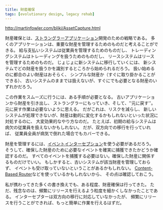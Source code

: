 ```yaml
---
title: 財産確保
tags: [evolutionary design, legacy rehab]
---
```


http://martinfowler.com/bliki/AssetCapture.html

財産確保とは、[ストラングラーアプリケーション](/StranglerApplication)開発のための戦略である。
多くのアプリケーションは、重要な財産を管理するためのものだと考えることができる。
給与支払いシステムは従業員を管理するためのものだし、
トレーディングシステムはトレーディングを扱うためのものだし、
リースシステムはリースを管理するためのものだ。
じょじょに新システムに移行していくには、
新システムでどの財産を扱うかを識別するところから始められるだろう。
扱い始めるのに都合のよい財産はおそらく、
シンプルな財産か（すぐに取り掛かることができる）、
古いシステムのままでは扱えないが、すぐにでも必要となる財産のいずれかだろう。

この作業をスムーズに行うには、ある手順が必要となる。
古いアプリケーションから財産を引き出し、
ストラングラーにもっていき、そして、''元に戻す''。
元に戻す作業は必要ないように思える。
だがこれは、リスクを減らし、
新しいシステムが処理できないが、財産は動的に変化するかもしれないといった状況に対処するのに、
大変効果的なやり方なのだ。
たとえば、初期の給与システムは病欠の従業員を扱えないかもしれない。
だが、双方向での移行を行っていれば、
従業員全員が病気で倒れた場合でもカバーできる。


財産を管理するには、[イベントインターセプション](/EventInterception)を使う必要があるだろう。
そうして、確保した財産のために必要なイベントを確実に捕獲できたかどうか確認するのだ。
すべてのイベントを捕獲する必要はない。確保した財産に関係するものだけでいい。
もしかすると、古いシステムが該当財産を管理しておらず、
イベントも受け取っていないということがあるかもしれない。
[Content-Based Router](http://www.enterpriseintegrationpatterns.com/ContentBasedRouter.html)などを使っているかもしれないから、
その点は確認しておこう。


私が携わってきた多くの書き換えでも、ある程度、財産確保は行ってきた。
ただ、残念なのは、頻繁にリリースを行えるよう粒度を細かくしなかったことである。
インターセプターは双方向の移行に対応していなかったが、
頻繁にリリースを行うことができれば、もっと簡単に作業を行えるはずだ。
